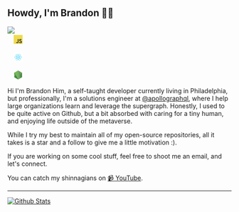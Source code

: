 ## Howdy, I'm Brandon 👋🏼
<image src="https://user-images.githubusercontent.com/6020066/124784929-69111800-df14-11eb-9765-173acd1b5b88.png" width="200"/>

<code>
  <img height="20" src="https://raw.githubusercontent.com/github/explore/80688e429a7d4ef2fca1e82350fe8e3517d3494d/topics/javascript/javascript.png">
</code>
<code>
  <img height="20" src="https://raw.githubusercontent.com/github/explore/80688e429a7d4ef2fca1e82350fe8e3517d3494d/topics/react/react.png">
</code>
<code>
  <img height="20" src="https://raw.githubusercontent.com/github/explore/80688e429a7d4ef2fca1e82350fe8e3517d3494d/topics/nodejs/nodejs.png">
</code> 

Hi I'm Brandon Him, a self-taught developer currently living in Philadelphia, but professionally, I'm a solutions engineer at [@apollographql](https://github.com/apollographql), where I help large organizations learn and leverage the supergraph. Honestly, I used to be quite active on Github, but a bit absorbed with caring for a tiny human, and enjoying life outside of the metaverse. 

While I try my best to maintain all of my open-source repositories, all it takes is a star and a follow to give me a little motivation :).

If you are working on some cool stuff, feel free to shoot me an email, and let's connect.

You can catch my shinnagians on [📹 YouTube](https://www.youtube.com/channel/UCludBg4ol9VgvHzHe-yRUXw).

---
[![Github Stats](https://github-readme-stats.vercel.app/api?username=brh55&theme=dark)](https://github.com/brh55)
